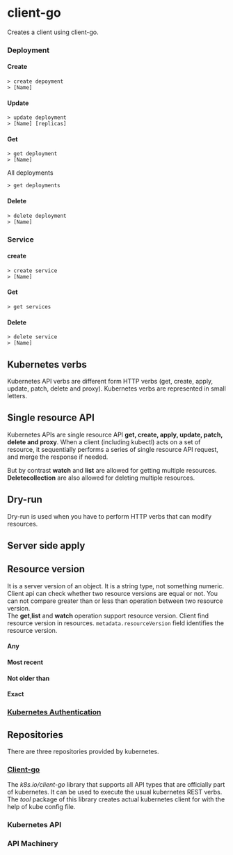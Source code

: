 # client-go
Creates a client using client-go. 

### Deployment
#### Create
```shell
> create depoyment
> [Name]
```
#### Update
```shell
> update deployment 
> [Name] [replicas]
```
#### Get
```shell
> get deployment
> [Name]
```
All deployments
```shell
> get deployments
```

#### Delete
```shell
> delete deployment
> [Name]
```

### Service
#### create
```shell
> create service
> [Name]
```

#### Get
```shell
> get services
```
#### Delete
```shell
> delete service
> [Name]
```





## Kubernetes verbs
Kubernetes API verbs are different form HTTP verbs (get, create, apply, update, patch, delete and proxy). Kubernetes verbs
are represented in small letters.

## Single resource API
Kubernetes APIs  are single resource API **get, create, apply, update, patch, delete and proxy**. When a client (including kubectl) acts on a set of resource, it sequentially 
performs a series of single resource API request, and merge the response if needed. <br>

But by contrast **watch** and **list** are allowed for getting multiple resources. **Deletecollection** are also allowed for
deleting multiple resources. 

## Dry-run
Dry-run is used when you have to perform HTTP verbs that can modify resources.

## Server side apply

## Resource version
It is a server version of an object. It is a string type, not something numeric. Client api can check whether two resource 
versions are equal or not. You can not compare greater than or less than operation between two resource version. 
<br>
The **get**,**list** and **watch** operation support resource version.
Client find resource version in resources. `metadata.resourceVersion` field identifies the resource version.
#### Any
#### Most recent
#### Not older than
#### Exact

### [Kubernetes Authentication](https://kubernetes.io/docs/reference/access-authn-authz/authentication/)

## Repositories
There are three repositories provided by kubernetes. 


### [Client-go](https://github.com/kubernetes/client-go)
The _k8s.io/client-go_ library that supports all API types that are officially part of kubernetes. It can be used to execute 
the usual kubernetes REST verbs. The _tool_ package of this library creates actual kubernetes client for with the help of 
kube config file.

### Kubernetes API

### API Machinery